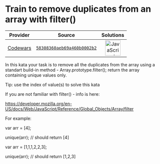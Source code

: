 [_metadata_:generated]: - "true"

# Train to remove duplicates from an array with filter()

<!-- INFO TABLE BEGIN -->

| Provider                                        | Source                                                                               | Solutions                                                                                                                                                    |
| :---------------------------------------------: | :----------------------------------------------------------------------------------: | :----------------------------------------------------------------------------------------------------------------------------------------------------------: |
| [Codewars](../../../docs/providers/Codewars.md) | [`58308360aeb69a460b0002b2`](https://www.codewars.com/kata/58308360aeb69a460b0002b2) | [<img src="https://res.cloudinary.com/rascaltwo/image/upload/v1631924076/javascript_ehszr7.svg" alt="JavaScript" title="JavaScript" width="50" />](solve.js) |

<!-- INFO TABLE END -->

In this kata your task is to remove all the duplicates from the array using a standart build-in method - Array.prototype.filter(); return the array containing unique values only.

Tip: use the index of value(s) to solve this kata

If you are not familiar with filter() - info is here:

https://developer.mozilla.org/en-US/docs/Web/JavaScript/Reference/Global_Objects/Array/filter

For example:

var arr = [4];

unique(arr); // should return [4]

var arr = [1,1,1,2,2,3];

unique(arr); // should return [1,2,3]
